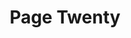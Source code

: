 ---
title: 'Page Twenty'
slug: '20'
authors:
  - anonymous
  - raine-jeff
  - alexander-rivero
  - elena-valdez-torres
prev: '19'
next: '21'
number: 20
img: /imgs/2024/20.svg

---